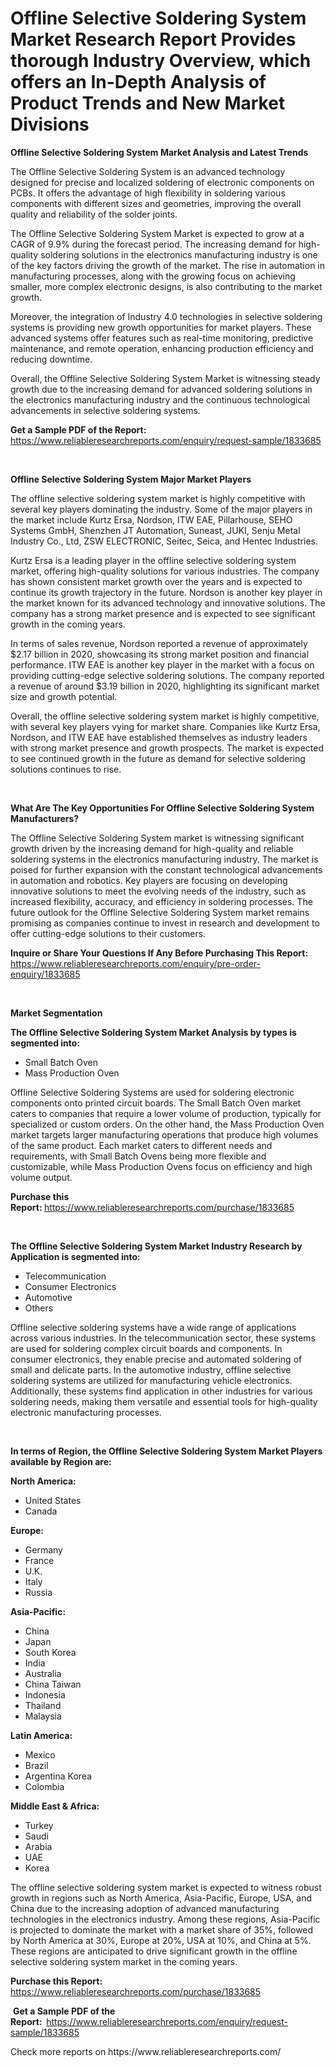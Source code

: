 <p><h1>Offline Selective Soldering System Market Research Report Provides thorough Industry Overview, which offers an In-Depth Analysis of Product Trends and New Market Divisions</h1></p><p><strong>Offline Selective Soldering System Market Analysis and Latest Trends</strong></p>
<p><p>The Offline Selective Soldering System is an advanced technology designed for precise and localized soldering of electronic components on PCBs. It offers the advantage of high flexibility in soldering various components with different sizes and geometries, improving the overall quality and reliability of the solder joints.</p><p>The Offline Selective Soldering System Market is expected to grow at a CAGR of 9.9% during the forecast period. The increasing demand for high-quality soldering solutions in the electronics manufacturing industry is one of the key factors driving the growth of the market. The rise in automation in manufacturing processes, along with the growing focus on achieving smaller, more complex electronic designs, is also contributing to the market growth.</p><p>Moreover, the integration of Industry 4.0 technologies in selective soldering systems is providing new growth opportunities for market players. These advanced systems offer features such as real-time monitoring, predictive maintenance, and remote operation, enhancing production efficiency and reducing downtime.</p><p>Overall, the Offline Selective Soldering System Market is witnessing steady growth due to the increasing demand for advanced soldering solutions in the electronics manufacturing industry and the continuous technological advancements in selective soldering systems.</p></p>
<p><strong>Get a Sample PDF of the Report:&nbsp;</strong> <a href="https://www.reliableresearchreports.com/enquiry/request-sample/1833685">https://www.reliableresearchreports.com/enquiry/request-sample/1833685</a></p>
<p>&nbsp;</p>
<p><strong>Offline Selective Soldering System Major Market Players</strong></p>
<p><p>The offline selective soldering system market is highly competitive with several key players dominating the industry. Some of the major players in the market include Kurtz Ersa, Nordson, ITW EAE, Pillarhouse, SEHO Systems GmbH, Shenzhen JT Automation, Suneast, JUKI, Senju Metal Industry Co., Ltd, ZSW ELECTRONIC, Seitec, Seica, and Hentec Industries.</p><p>Kurtz Ersa is a leading player in the offline selective soldering system market, offering high-quality solutions for various industries. The company has shown consistent market growth over the years and is expected to continue its growth trajectory in the future. Nordson is another key player in the market known for its advanced technology and innovative solutions. The company has a strong market presence and is expected to see significant growth in the coming years.</p><p>In terms of sales revenue, Nordson reported a revenue of approximately $2.17 billion in 2020, showcasing its strong market position and financial performance. ITW EAE is another key player in the market with a focus on providing cutting-edge selective soldering solutions. The company reported a revenue of around $3.19 billion in 2020, highlighting its significant market size and growth potential.</p><p>Overall, the offline selective soldering system market is highly competitive, with several key players vying for market share. Companies like Kurtz Ersa, Nordson, and ITW EAE have established themselves as industry leaders with strong market presence and growth prospects. The market is expected to see continued growth in the future as demand for selective soldering solutions continues to rise.</p></p>
<p>&nbsp;</p>
<p><strong>What Are The Key Opportunities For Offline Selective Soldering System Manufacturers?</strong></p>
<p><p>The Offline Selective Soldering System market is witnessing significant growth driven by the increasing demand for high-quality and reliable soldering systems in the electronics manufacturing industry. The market is poised for further expansion with the constant technological advancements in automation and robotics. Key players are focusing on developing innovative solutions to meet the evolving needs of the industry, such as increased flexibility, accuracy, and efficiency in soldering processes. The future outlook for the Offline Selective Soldering System market remains promising as companies continue to invest in research and development to offer cutting-edge solutions to their customers.</p></p>
<p><strong>Inquire or Share Your Questions If Any Before Purchasing This Report:</strong> <a href="https://www.reliableresearchreports.com/enquiry/pre-order-enquiry/1833685">https://www.reliableresearchreports.com/enquiry/pre-order-enquiry/1833685</a></p>
<p>&nbsp;</p>
<p><strong>Market Segmentation</strong></p>
<p><strong>The Offline Selective Soldering System Market Analysis by types is segmented into:</strong></p>
<p><ul><li>Small Batch Oven</li><li>Mass Production Oven</li></ul></p>
<p><p>Offline Selective Soldering Systems are used for soldering electronic components onto printed circuit boards. The Small Batch Oven market caters to companies that require a lower volume of production, typically for specialized or custom orders. On the other hand, the Mass Production Oven market targets larger manufacturing operations that produce high volumes of the same product. Each market caters to different needs and requirements, with Small Batch Ovens being more flexible and customizable, while Mass Production Ovens focus on efficiency and high volume output.</p></p>
<p><strong>Purchase this Report:&nbsp;</strong><a href="https://www.reliableresearchreports.com/purchase/1833685">https://www.reliableresearchreports.com/purchase/1833685</a></p>
<p>&nbsp;</p>
<p><strong>The Offline Selective Soldering System Market Industry Research by Application is segmented into:</strong></p>
<p><ul><li>Telecommunication</li><li>Consumer Electronics</li><li>Automotive</li><li>Others</li></ul></p>
<p><p>Offline selective soldering systems have a wide range of applications across various industries. In the telecommunication sector, these systems are used for soldering complex circuit boards and components. In consumer electronics, they enable precise and automated soldering of small and delicate parts. In the automotive industry, offline selective soldering systems are utilized for manufacturing vehicle electronics. Additionally, these systems find application in other industries for various soldering needs, making them versatile and essential tools for high-quality electronic manufacturing processes.</p></p>
<p>&nbsp;</p>
<p><strong>In terms of Region, the Offline Selective Soldering System Market Players available by Region are:</strong></p>
<p>
    <p> <strong> North America: </strong>
        <ul>
            <li>United States</li>
            <li>Canada</li>
        </ul>
        </p> 
    <p> <strong> Europe: </strong>
        <ul>
            <li>Germany</li>
            <li>France</li>
            <li>U.K.</li>
            <li>Italy</li>
            <li>Russia</li>
        </ul>
        </p> 
    <p> <strong> Asia-Pacific: </strong>
        <ul>
            <li>China</li>
            <li>Japan</li>
            <li>South Korea</li>
            <li>India</li>
            <li>Australia</li>
            <li>China Taiwan</li>
            <li>Indonesia</li>
            <li>Thailand</li>
            <li>Malaysia</li>
        </ul>
        </p> 
    <p> <strong> Latin America: </strong>
        <ul>
            <li>Mexico</li>
            <li>Brazil</li>
            <li>Argentina Korea</li>
            <li>Colombia</li>
        </ul>
        </p> 
    <p> <strong> Middle East & Africa: </strong>
        <ul>
            <li>Turkey</li>
            <li>Saudi</li>
            <li>Arabia</li>
            <li>UAE</li>
            <li>Korea</li>
        </ul>
    </p>
    </p>
<p><p>The offline selective soldering system market is expected to witness robust growth in regions such as North America, Asia-Pacific, Europe, USA, and China due to the increasing adoption of advanced manufacturing technologies in the electronics industry. Among these regions, Asia-Pacific is projected to dominate the market with a market share of 35%, followed by North America at 30%, Europe at 20%, USA at 10%, and China at 5%. These regions are anticipated to drive significant growth in the offline selective soldering system market in the coming years.</p></p>
<p><strong>Purchase this Report: </strong><a href="https://www.reliableresearchreports.com/purchase/1833685">https://www.reliableresearchreports.com/purchase/1833685</a></p>
<p>&nbsp;<strong>Get a Sample PDF of the Report:&nbsp;&nbsp;</strong><a href="https://www.reliableresearchreports.com/enquiry/request-sample/1833685">https://www.reliableresearchreports.com/enquiry/request-sample/1833685</a></p>
<p><strong></strong></p>
<p>Check more reports on https://www.reliableresearchreports.com/</p>